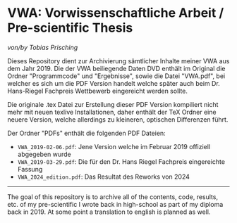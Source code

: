 # VWA: Vorwissenschaftliche Arbeit / Pre-scientific Thesis
*von/by Tobias Prisching*

Dieses Repository dient zur Archivierung sämtlicher Inhalte meiner VWA aus dem Jahr 2019. Die der VWA beiliegende Daten DVD enthält im Original die Ordner "Programmcode" und "Ergebnisse", sowie die Datei "VWA.pdf", bei welcher es sich um die PDF Version handelt welche später auch beim Dr. Hans-Riegel Fachpreis Wettbewerb eingereicht werden sollte. 

Die originale .tex Datei zur Erstellung dieser PDF Version kompiliert nicht mehr mit neuen texlive Installationen, daher enthält der TeX Ordner eine neuere Version, welche allerdings zu kleineren, optischen Differenzen führt.  

Der Ordner "PDFs" enthält die folgenden PDF Dateien:
- `VWA_2019-02-06.pdf`: Jene Version welche im Februar 2019 offiziell abgegeben wurde
- `VWA_2019-03-29.pdf`: Die für den Dr. Hans Riegel Fachpreis eingereichte Fassung
- `VWA_2024_edition.pdf`: Das Resultat des Reworks von 2024

---

The goal of this repository is to archive all of the contents, code, results, etc. of my pre-scientific I wrote back in high-school as part of my diploma back in 2019. At some point a translation to english is planned as well.
